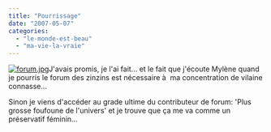 ```yaml
---
title: "Pourrissage"
date: "2007-05-07"
categories: 
  - "le-monde-est-beau"
  - "ma-vie-la-vraie"
---
```


[![forum.jpg](images/.forum.jpg "forum.jpg")](http://kwaite.free.fr/wordpress/wp-content/uploads/images/forum.jpg)J'avais promis, je l'ai fait... et le fait que j'écoute Mylène quand je pourris le forum des zinzins est nécessaire à  ma concentration de vilaine connasse...

Sinon je viens d'accéder au grade ultime du contributeur de forum: 'Plus grosse foufoune de l'univers' et je trouve que ça me va comme un préservatif féminin...
